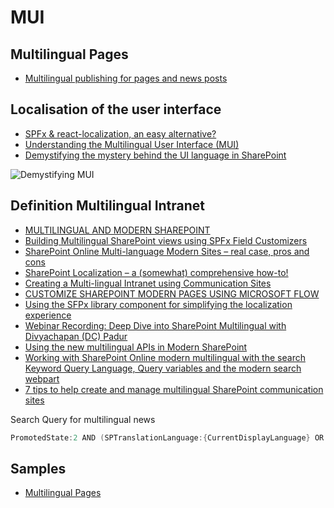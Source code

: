 # MUI

## Multilingual Pages

- [Multilingual publishing for pages and news posts](https://techcommunity.microsoft.com/t5/microsoft-sharepoint-blog/new-sharepoint-feature-multilingual-publishing-for-pages-and/ba-p/1432445)

## Localisation of the user interface

- [SPFx & react-localization, an easy alternative?](https://digitalworkplace365.wordpress.com/2021/04/13/spfx-react-localization-an-easy-alternative/)
- [Understanding the Multilingual User Interface (MUI)](https://docs.microsoft.com/en-us/previous-versions/office/developer/sharepoint-2010/ff800886(v=office.14))
- [Demystifying the mystery behind the UI language in SharePoint](https://www.eliostruyf.com/demystifying-the-mystery-behind-the-ui-language-in-sharepoint)

![Demystifying MUI](../assets/sharepoint-language-ui-flow.png)

## Definition Multilingual Intranet

- [MULTILINGUAL AND MODERN SHAREPOINT](https://joannecklein.com/2018/10/05/multilingual-and-modern-sharepoint/)
- [Building Multilingual SharePoint views using SPFx Field Customizers](https://www.aerieconsulting.com/blog/building-multi-lingual-sharepoint-views)
- [SharePoint Online Multi-language Modern Sites – real case, pros and cons](https://devscopeninjas.azurewebsites.net/2019/01/29/sharepoint-online-multi-language-modern-sites-real-case-pros-and-cons/)
- [SharePoint Localization – a (somewhat) comprehensive how-to!](https://www.koskila.net/how-to-sharepoint-localization/)
- [Creating a Multi-lingual Intranet using Communication Sites](https://capacreative.co.uk/2018/11/18/series-creating-a-multi-lingual-intranet-using-communication-sites/)
- [CUSTOMIZE SHAREPOINT MODERN PAGES USING MICROSOFT FLOW](http://www.sites.se/2018/08/sharepoint-modern-pages-microsoft-flow/)
- [Using the SFPx library component for simplifying the localization experience](https://www.eliostruyf.com/sfpx-library-component-simplifying-localization-experience/)
- [Webinar Recording: Deep Dive into SharePoint Multilingual with Divyachapan (DC) Padur](https://www.youtube.com/watch?v=Xwxhi4CY0_E&feature=youtu.be)
- [Using the new multilingual APIs in Modern SharePoint](https://www.eliostruyf.com/multilingual-apis-modern-sharepoint/)
- [Working with SharePoint Online modern multilingual with the search Keyword Query Language, Query variables and the modern search webpart](https://mahmoudhhassan.wordpress.com/2020/04/12/working-with-sharepoint-online-modern-multilingual-with-the-search-keyword-query-language-query-variables-and-the-modern-search-webpart/)
- [7 tips to help create and manage multilingual SharePoint communication sites](https://www.computerworld.com/article/3562354/7-tips-to-help-create-and-manage-multilingual-sharepoint-communication-sites.html)

Search Query for multilingual news

```Powershell
PromotedState:2 AND (SPTranslationLanguage:{CurrentDisplayLanguage} OR (NOT SPTranslatedLanguages:{CurrentDisplayLanguage} AND NOT SPIsTranslation:true))
```

## Samples

- [Multilingual Pages](https://github.com/SharePoint/sp-dev-solutions/tree/master/solutions/MultilingualPages)

